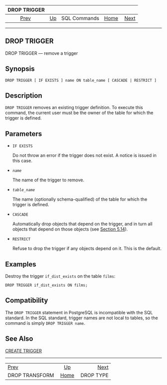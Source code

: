 <!--?xml version="1.0" encoding="UTF-8" standalone="no"?-->

|                   DROP TRIGGER                   |                                        |              |                                                       |                                        |
| :----------------------------------------------: | :------------------------------------- | :----------: | ----------------------------------------------------: | -------------------------------------: |
| [Prev](sql-droptransform.html "DROP TRANSFORM")  | [Up](sql-commands.html "SQL Commands") | SQL Commands | [Home](index.html "PostgreSQL 17devel Documentation") |  [Next](sql-droptype.html "DROP TYPE") |

***

[]()

## DROP TRIGGER

DROP TRIGGER — remove a trigger

## Synopsis

    DROP TRIGGER [ IF EXISTS ] name ON table_name [ CASCADE | RESTRICT ]

## Description

`DROP TRIGGER` removes an existing trigger definition. To execute this command, the current user must be the owner of the table for which the trigger is defined.

## Parameters

*   `IF EXISTS`

    Do not throw an error if the trigger does not exist. A notice is issued in this case.

*   *`name`*

    The name of the trigger to remove.

*   *`table_name`*

    The name (optionally schema-qualified) of the table for which the trigger is defined.

*   `CASCADE`

    Automatically drop objects that depend on the trigger, and in turn all objects that depend on those objects (see [Section 5.14](ddl-depend.html "5.14. Dependency Tracking")).

*   `RESTRICT`

    Refuse to drop the trigger if any objects depend on it. This is the default.

## Examples

Destroy the trigger `if_dist_exists` on the table `films`:

    DROP TRIGGER if_dist_exists ON films;

## Compatibility

The `DROP TRIGGER` statement in PostgreSQL is incompatible with the SQL standard. In the SQL standard, trigger names are not local to tables, so the command is simply `DROP TRIGGER name`.

## See Also

[CREATE TRIGGER](sql-createtrigger.html "CREATE TRIGGER")

***

|                                                  |                                                       |                                        |
| :----------------------------------------------- | :---------------------------------------------------: | -------------------------------------: |
| [Prev](sql-droptransform.html "DROP TRANSFORM")  |         [Up](sql-commands.html "SQL Commands")        |  [Next](sql-droptype.html "DROP TYPE") |
| DROP TRANSFORM                                   | [Home](index.html "PostgreSQL 17devel Documentation") |                              DROP TYPE |
